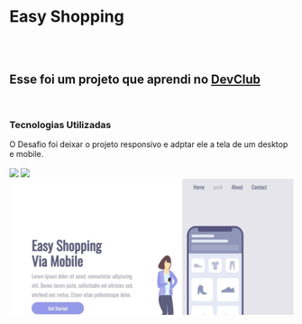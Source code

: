 <h1>Easy Shopping</h1>
<br>
<br>
<h2>Esse foi um projeto que aprendi no <a href="https://rodolfomori.com.br/devclub">DevClub</a></h2>
<br>
<h3>Tecnologias Utilizadas</h3>
O Desafio foi deixar o projeto responsivo e adptar ele a tela de um desktop e mobile.
<br>
<br>
<img src="https://img.shields.io/badge/HTML5-E34F26?style=for-the-badge&logo=html5&logoColor=white"/>
<img src="https://img.shields.io/badge/CSS-239120?&style=for-the-badge&logo=css3&logoColor=white"/>
<br>
<img src="https://raw.githubusercontent.com/alexdevon/easy-shopping/main/img-pc.jpg"/>
